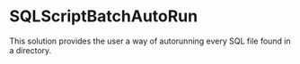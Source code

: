 # SQLScriptBatchAutoRun

This solution provides the user a way of autorunning every SQL file found in a directory.
